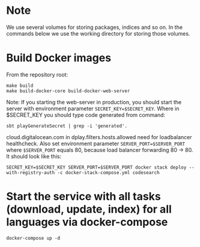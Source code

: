# Note

We use several volumes for storing packages, indices and so on. In the
commands below we use the working directory for storing those volumes.

# Build Docker images

From the repository root:

```
make build
make build-docker-core build-docker-web-server
```

Note: If you starting the web-server in production, you should start the server with environment parameter `SECRET_KEY=$SECRET_KEY`. 
Where in $SECRET_KEY you should type code generated from command:

`sbt playGenerateSecret | grep -i 'generated'. `

cloud.digitalocean.com in dplay.filters.hosts.allowed need for loadbalancer healthcheck.
Also set environment parameter  `SERVER_PORT=$SERVER_PORT` where `$SERVER_PORT` equals 80, because load balancer forwarding 80 -> 80.
It should look like this:
```
SECRET_KEY=$SECRET_KEY SERVER_PORT=$SERVER_PORT docker stack deploy --with-registry-auth -c docker-stack-compose.yml codesearch
```
# Start the service with all tasks (download, update, index) for all languages via docker-compose

```
docker-compose up -d
```